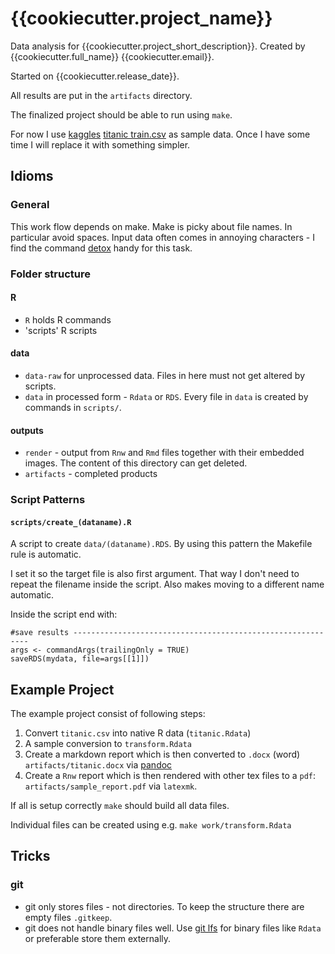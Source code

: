 # {{cookiecutter.project_name}}

Data analysis for {{cookiecutter.project_short_description}}.
Created by {{cookiecutter.full_name}} {{cookiecutter.email}}.

Started on {{cookiecutter.release_date}}. 

All results are put in the `artifacts` directory.


The finalized project should be able to run using `make`.

For now I use [kaggles](https://www.kaggle.com) [titanic
train.csv](https://www.kaggle.com/c/titanic/data) as sample data.
Once I have some time I will replace it with something simpler.

## Idioms

### General

This work flow depends on make.
Make is picky about file names. In particular avoid spaces. 
Input data often comes in annoying characters - I find the command [detox](https://linux.die.net/man/1/detox) handy for this task.

### Folder structure

#### R
- `R` holds R commands
- 'scripts' R scripts 

#### data
- `data-raw` for unprocessed data. Files in here must not get altered by scripts.
- `data` in processed form - `Rdata` or `RDS`. Every file in `data` is created by commands in `scripts/`.

#### outputs
- `render` - output from `Rnw` and `Rmd` files together with their embedded images.  The content of this directory can get deleted.
- `artifacts` - completed products

### Script Patterns

#### `scripts/create_(dataname).R`
A script to create `data/(dataname).RDS`.
By using this pattern the Makefile rule is automatic.

I set it so the target file is also first argument. 
That way I don't need to repeat the filename inside the script. 
Also makes moving to a different name automatic.

Inside the script end with:
```{r}
#save results ------------------------------------------------------------
args <- commandArgs(trailingOnly = TRUE)
saveRDS(mydata, file=args[[1]])
```



## Example Project

The example project consist of following steps:

1. Convert `titanic.csv` into native R data (`titanic.Rdata`)
2. A sample conversion to `transform.Rdata`
3. Create a markdown report which is then converted to `.docx` (word)
   `artifacts/titanic.docx` via [pandoc](https://pandoc.org/)
4. Create a `Rnw` report which is then rendered with other tex files to
   a `pdf`: `artifacts/sample_report.pdf` via `latexmk`.

If all is setup correctly `make` should build all data files.

Individual files can be created using e.g. `make work/transform.Rdata`


## Tricks

### git

- git only stores files - not directories. To keep the structure there are empty files `.gitkeep`.
- git does not handle binary files well. Use [git lfs](https://git-lfs.github.com/) for binary files like `Rdata` or preferable store them externally.

